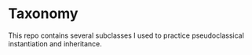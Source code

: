 Taxonomy
==================

This repo contains several subclasses I used to practice pseudoclassical instantiation and inheritance.

